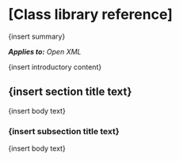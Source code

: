 <!--This is the start of the document-->
# [Class library reference]
{insert summary}

_**Applies to:** Open XML_

{insert introductory content}


## {insert section title text}
{insert body text}


### {insert subsection title text}
{insert body text}

